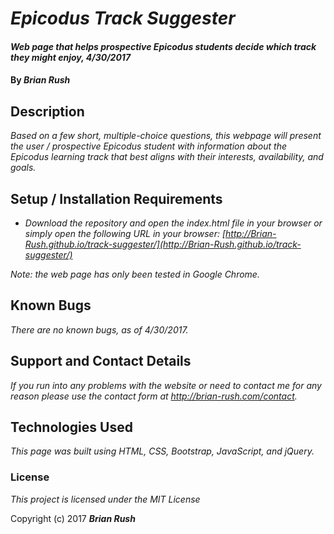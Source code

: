 # _Epicodus Track Suggester_

#### _Web page that helps prospective Epicodus students decide which track they might enjoy, 4/30/2017_

#### By _**Brian Rush**_

## Description

_Based on a few short, multiple-choice questions, this webpage will present the user / prospective Epicodus student with information about the Epicodus learning track that best aligns with their interests, availability, and goals._

## Setup / Installation Requirements

* _Download the repository and open the index.html file in your browser or simply open the following URL in your browser:  [http://Brian-Rush.github.io/track-suggester/](http://Brian-Rush.github.io/track-suggester/)_

_Note: the web page has only been tested in Google Chrome._

## Known Bugs

_There are no known bugs, as of 4/30/2017._

## Support and Contact Details

_If you run into any problems with the website or need to contact me for any reason please use the contact form at <http://brian-rush.com/contact>._

## Technologies Used

_This page was built using HTML, CSS, Bootstrap, JavaScript, and jQuery._

### License

*This project is licensed under the MIT License*

Copyright (c) 2017 **_Brian Rush_**
